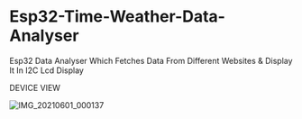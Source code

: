 # Esp32-Time-Weather-Data-Analyser
Esp32 Data Analyser Which Fetches Data From Different Websites &amp; Display It In I2C Lcd Display


DEVICE VIEW

![IMG_20210601_000137](https://user-images.githubusercontent.com/25906435/120231869-ef7c6f00-c26f-11eb-8255-4419a058d732.jpg)
